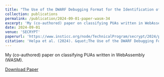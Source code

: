 ```yaml
---
title: "The Use of the DWARF Debugging Format for the Identification of Potentially Unwanted Applications (PUAs) in WebAssembly Binaries"
collection: publications
permalink: /publication/2024-09-01-paper-wasm-34
excerpt: 'My (co-authored) paper on classifying PUAs written in WebAssembly (WASM).'
date: 2024-09-01
venue: 'SECRYPT'
paperurl: 'https://www.insticc.org/node/TechnicalProgram/secrypt/2024/presentationDetails/127545'
citation: 'Helpa et al. (2024). &quot;The Use of the DWARF Debugging Format for the Identification of Potentially Unwanted Applications (PUAs) in WebAssembly Binaries&quot; <i>SECRYPT</i>. 1(1).'
---
```

My (co-authored) paper on classifying PUAs written in WebAssembly (WASM).

[Download Paper](https://marcusbotacin.github.io/files/wasm.pdf)
